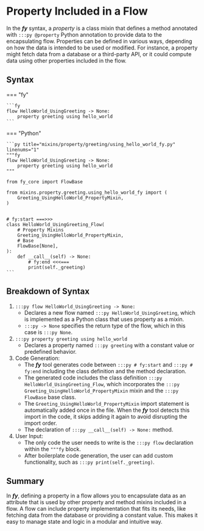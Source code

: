 # Property Included in a Flow

In the ___fy___ syntax, a _property_ is a class mixin that defines a method annotated with `:::py @property` Python annotation to provide data to the encapsulating flow. Properties can be defined in various ways, depending on how the data is intended to be used or modified. For instance, a property might fetch data from a database or a third-party API, or it could compute data using other properties included in the flow.

## Syntax
=== "fy"

    ```fy
    flow HelloWorld_UsingGreeting -> None:
        property greeting using hello_world
    ```

=== "Python"

    ```py title="mixins/property/greeting/using_hello_world_fy.py" linenums="1"
    """fy
    flow HelloWorld_UsingGreeting -> None:
        property greeting using hello_world
    """

    from fy_core import FlowBase
    
    from mixins.property.greeting.using_hello_world_fy import (
        Greeting_UsingHelloWorld_PropertyMixin,
    )
    
    
    # fy:start ===>>>
    class HelloWorld_UsingGreeting_Flow(
        # Property Mixins
        Greeting_UsingHelloWorld_PropertyMixin,
        # Base
        FlowBase[None],
    ):
        def __call__(self) -> None:
            # fy:end <<<===
            print(self._greeting)
    ```

## Breakdown of Syntax

1. `:::py flow HelloWorld_UsingGreeting -> None:`
    - Declares a new flow named `:::py HelloWorld_UsingGreeting`, which is implemented as a Python class that uses property as a mixin.
    - `:::py -> None` specifies the return type of the flow, which in this case is `:::py None`.
2. `:::py property greeting using hello_world`
    - Declares a property named `:::py greeting` with a constant value or predefined behavior.
3. Code Generation:
    - The ___fy___ tool generates code between `:::py # fy:start` and `:::py # fy:end` including the class definition and the method declaration. 
    - The generated code includes the class definition `:::py HelloWorld_UsingGreeting_Flow`, which incorporates the `:::py Greeting_UsingHelloWorld_PropertyMixin` mixin and the `:::py FlowBase` base class. 
    - The `Greeting_UsingHelloWorld_PropertyMixin` import statement is automatically added once in the file. When the ___fy___ tool detects this import in the code, it skips adding it again to avoid disrupting the import order.
    - The declaration of `:::py __call__(self) -> None:` method.
4. User Input:
    - The only code the user needs to write is the `:::py flow` declaration within the `"""fy` block.
    - After boilerplate code generation, the user can add custom functionality, such as `:::py print(self._greeting)`.

## Summary

In ___fy___, defining a property in a flow allows you to encapsulate data as an attribute that is used by other property and method mixins included in a flow. A flow can include property implementation that fits its needs, like fetching data from the database or providing a constant value. This makes it easy to manage state and logic in a modular and intuitive way.
